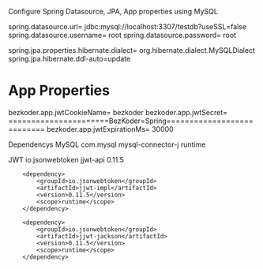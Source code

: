  Configure Spring Datasource, JPA, App properties using MySQL 
 
 spring.datasource.url= jdbc:mysql://localhost:3307/testdb?useSSL=false
spring.datasource.username= root
spring.datasource.password= root

spring.jpa.properties.hibernate.dialect= org.hibernate.dialect.MySQLDialect
spring.jpa.hibernate.ddl-auto=update

# App Properties
bezkoder.app.jwtCookieName= bezkoder
bezkoder.app.jwtSecret= ======================BezKoder=Spring===========================
bezkoder.app.jwtExpirationMs= 30000

Dependencys
MySQL
    <dependency>
            <groupId>com.mysql</groupId>
            <artifactId>mysql-connector-j</artifactId>
            <scope>runtime</scope>
    </dependency>

JWT
    <dependency>
            <groupId>io.jsonwebtoken</groupId>
            <artifactId>jjwt-api</artifactId>
            <version>0.11.5</version>
        </dependency>

        <dependency>
            <groupId>io.jsonwebtoken</groupId>
            <artifactId>jjwt-impl</artifactId>
            <version>0.11.5</version>
            <scope>runtime</scope>
        </dependency>

        <dependency>
            <groupId>io.jsonwebtoken</groupId>
            <artifactId>jjwt-jackson</artifactId>
            <version>0.11.5</version>
            <scope>runtime</scope>
        </dependency>
